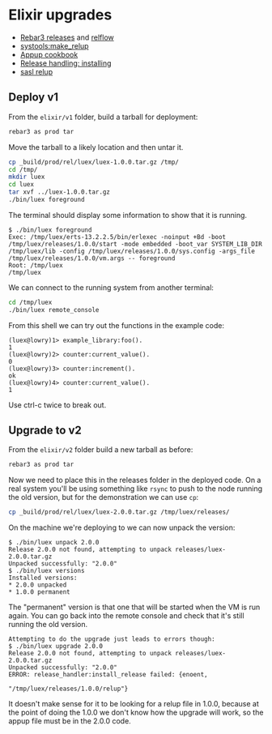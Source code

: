# Elixir upgrades

* [Rebar3 releases](https://www.rebar3.org/docs/deployment/releases/) and [relflow](https://github.com/RJ/relflow/blob/master/README.md)
* [systools:make_relup](https://www.erlang.org/doc/apps/sasl/systools#make_relup/3)
* [Appup cookbook](https://www.erlang.org/doc/system/appup_cookbook.html)
* [Release handling: installing](https://www.erlang.org/doc/system/release_handling#installing-a-release)
* [sasl relup](https://www.erlang.org/doc/apps/sasl/relup)


## Deploy v1

From the `elixir/v1` folder, build a tarball for deployment:

```bash
rebar3 as prod tar
```

Move the tarball to a likely location and then untar it.

```bash
cp _build/prod/rel/luex/luex-1.0.0.tar.gz /tmp/
cd /tmp/
mkdir luex
cd luex
tar xvf ../luex-1.0.0.tar.gz
./bin/luex foreground
```

The terminal should display some information to show that it is running.

    $ ./bin/luex foreground
    Exec: /tmp/luex/erts-13.2.2.5/bin/erlexec -noinput +Bd -boot /tmp/luex/releases/1.0.0/start -mode embedded -boot_var SYSTEM_LIB_DIR /tmp/luex/lib -config /tmp/luex/releases/1.0.0/sys.config -args_file /tmp/luex/releases/1.0.0/vm.args -- foreground
    Root: /tmp/luex
    /tmp/luex

We can connect to the running system from another terminal:

```bash
cd /tmp/luex
./bin/luex remote_console
```

From this shell we can try out the functions in the example code:

    (luex@lowry)1> example_library:foo().
    1
    (luex@lowry)2> counter:current_value().
    0
    (luex@lowry)3> counter:increment().
    ok
    (luex@lowry)4> counter:current_value().
    1

Use ctrl-c twice to break out.


## Upgrade to v2

From the `elixir/v2` folder build a new tarball as before:


```bash
rebar3 as prod tar
```

Now we need to place this in the releases folder in the deployed code. On a real system you'll be using something like `rsync` to push to the node running the old version, but for the demonstration we can use `cp`:

```bash
cp _build/prod/rel/luex/luex-2.0.0.tar.gz /tmp/luex/releases/
```

On the machine we're deploying to we can now unpack the version:

    $ ./bin/luex unpack 2.0.0
    Release 2.0.0 not found, attempting to unpack releases/luex-2.0.0.tar.gz
    Unpacked successfully: "2.0.0"
    $ ./bin/luex versions
    Installed versions:
    * 2.0.0 unpacked
    * 1.0.0 permanent

The "permanent" version is that one that will be started when the VM is run again. You can go back into the remote console and check that it's still running the old version.

    Attempting to do the upgrade just leads to errors though:
    $ ./bin/luex upgrade 2.0.0
    Release 2.0.0 not found, attempting to unpack releases/luex-2.0.0.tar.gz
    Unpacked successfully: "2.0.0"
    ERROR: release_handler:install_release failed: {enoent,
                                                    "/tmp/luex/releases/1.0.0/relup"}

It doesn't make sense for it to be looking for a relup file in 1.0.0, because at the point of doing the 1.0.0 we don't know how the upgrade will work, so the appup file must be in the 2.0.0 code.
